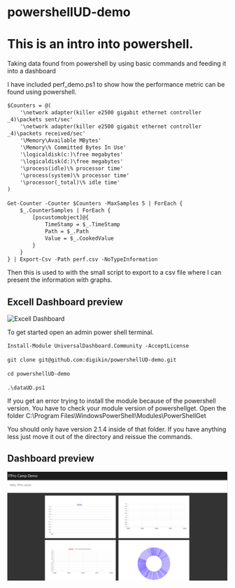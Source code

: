 # powershellUD-demo

# This is an intro into powershell.

Taking data found from powershell by using basic commands and feeding it into a dashboard

I have included perf_demo.ps1 to show how the performance metric can be found using powershell.

```
$Counters = @(
    '\network adapter(killer e2500 gigabit ethernet controller _4)\packets sent/sec'
    '\network adapter(killer e2500 gigabit ethernet controller _4)\packets received/sec'
    '\Memory\Available MBytes'
    '\Memory\% Committed Bytes In Use'
    '\logicaldisk(c:)\free megabytes'
    '\logicaldisk(d:)\free megabytes'
    '\process(idle)\% processor time'
    '\process(system)\% processor time'
    '\processor(_total)\% idle time'
)

Get-Counter -Counter $Counters -MaxSamples 5 | ForEach {
    $_.CounterSamples | ForEach {
        [pscustomobject]@{
            TimeStamp = $_.TimeStamp
            Path = $_.Path
            Value = $_.CookedValue
        }
    }
} | Export-Csv -Path perf.csv -NoTypeInformation
```


Then this is used to with the small script to export to a csv file where I can present the information with graphs. 

## Excell Dashboard preview 
![Excell Dashboard](/assets/images/excell-dashboard.PNG "Excell dashboard preview")



To get started open an admin power shell terminal.
```
Install-Module UniversalDashboard.Community -AcceptLicense

git clone git@github.com:digikin/powershellUD-demo.git

cd powershellUD-demo

.\dataUD.ps1
```

If you get an error trying to install the module because of the powershell version.
You have to check your module version of powershellget.
Open the folder C:\Program Files\WindowsPowerShell\Modules\PowerShellGet

You should only have version 2.1.4 inside of that folder.  If you have anything less just move it out of the directory and reissue the commands.  

## Dashboard preview 
![PoshUD Dashboard](/assets/images/dashboard.PNG "PoshUD preview")

